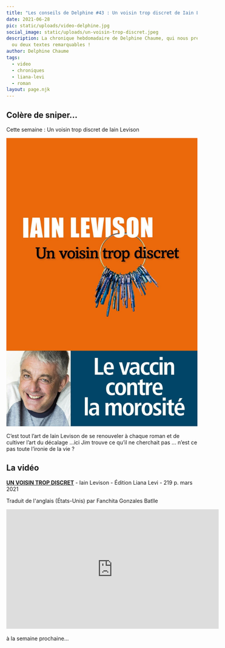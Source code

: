 ```yaml
---
title: "Les conseils de Delphine #43 : Un voisin trop discret de Iain Levison"
date: 2021-06-28
pic: static/uploads/video-delphine.jpg
social_image: static/uploads/un-voisin-trop-discret.jpeg
description: La chronique hebdomadaire de Delphine Chaume, qui nous présente un
  ou deux textes remarquables !
author: Delphine Chaume
tags:
  - video
  - chroniques
  - liana-levi
  - roman
layout: page.njk
---
```

## Colère de sniper...

Cette semaine : Un voisin trop discret de Iain Levison

![Couverture fond orange, nom de l'auteur en gros caractères gras blancs au premier tiers (haut), titre légèrement décalé vers la droite, police plus petite et noire. Juste en dessous, la photo d'un anneau porte-clé avec de nombreuses clés y étant attachées. ](static/uploads/un-voisin-trop-discret.jpeg "Un voisin trop discret")

C’est tout l’art de Iain Levison de se renouveler à chaque roman et de cultiver l’art du décalage ...ici Jim trouve ce qu’il ne cherchait pas ... n’est ce pas toute l’ironie de la vie ? 

## La vidéo

**[UN VOISIN TROP DISCRET](https://www.lianalevi.fr/catalogue/un-voisin-trop-discret/)** - Iain Levison - Édition Liana Levi - 219 p. mars 2021

Traduit de l'anglais (États-Unis) par Fanchita Gonzales Batlle

<iframe width="560" height="315" src="https://www.youtube-nocookie.com/embed/42VVLhsXQks" title="YouTube video player" frameborder="0" allow="accelerometer; autoplay; clipboard-write; encrypted-media; gyroscope; picture-in-picture" allowfullscreen></iframe>

à la semaine prochaine...